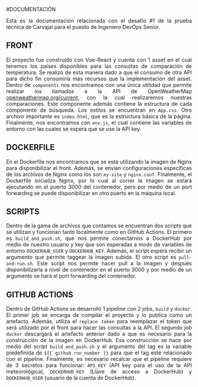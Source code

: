 <div align="justify">
#DOCUMENTACIÓN

Esta es la documentación relacionada con el desafío #1 de la prueba técnica de Carvajal para el puesto de Ingeniero DevOps Senior.

## FRONT

El proyecto fue construido con Vue-React y cuenta con 1 asset en el cual tenemos los países disponibles para las consultas de comparación de temperatura. Se realizó de esta manera dado a que el consumo de otra API para dicho fin consumiría más recursos que la implementación del asset. Dentro de `components` nos encontramos con una única utilidad que permite realizar los llamados a la API de OpenWeatherMap [openweathermap.org/current](https://openweathermap.org/current), con la cual realizaremos nuestras comparaciones. Este componente además contiene la estructura de cada componente de búsqueda. Los estilos se encuentran en `App.css`. Otro archivo importante es `index.html`, que es la estructura básica de la página. Finalmente, nos encontramos con `env.js`, el cual contiene las variables de entorno con las cuales se espera que se use la API key.

## DOCKERFILE

En el Dockerfile nos encontramos que se está utilizando la imagen de Nginx para disponibilizar el front. Además, se envían configuraciones específicas de los archivos de Nginx como los son `my-site` y `nginx.conf`. Finalmente, el Dockerfile inicializa Nginx, por lo cual al correr la imagen se estará ejecutando en el puerto 3000 del contenedor, pero por medio de un port forwarding se puede disponibilizar en otro puerto en la máquina local.

## SCRIPTS

Dentro de la gama de archivos que contamos se encuentran dos scripts que se utilizan y funcionan tanto localmente como en GitHub Actions. El primero es `build_and_push.sh`, que nos permite conectarnos a DockerHub por medio de nuestro usuario y key que son esperadas a modo de variables de entorno `DOCKERHUB_USER` y `DOCKERHUB_KEY`. Además, el script espera recibir un argumento que permite taggear la imagen subida. El otro script es `pull-and-run.sh`. Este script nos permite hacer pull a la imagen y después disponibilizarla a nivel de contenedor en el puerto 3000 y por medio de un argumento se hará el port forwarding del contenedor.

## GITHUB ACTIONS

Dentro de GitHub Actions se desarrolló 1 pipeline con 2 jobs, `build` y `docker`. El primer job se encarga de compilar el proyecto y lo publica como un artefacto. Además, utiliza el `replace token` para reemplazar el token que será utilizado por el front para hacer las consultas a la API. El segundo job `docker` descargará el artefacto anterior dado a que es necesario para la construcción de la imagen en DockerHub. Esa construcción se hace por medio del script `build_and_push.sh` y el argumento del tag es la variable predefinida de `${{ github.run_number }}` para que el tag esté relacionado con el pipeline. Finalmente, es necesario recalcar que el pipeline requiere de 3 secretos para funcionar: `API_KEY` (API key para el uso de la API meteorológica), `DOCKERHUB_KEY` (Llave de acceso a DockerHub) y `DOCKERHUB_USER` (usuario de la cuenta de DockerHub).

<div>
